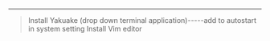 ******************************
>Install Yakuake (drop down terminal application)-----add to autostart in system setting
>Install Vim editor
